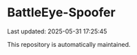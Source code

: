 # BattleEye-Spoofer

Last updated: 2025-05-31 17:25:45

This repository is automatically maintained.
